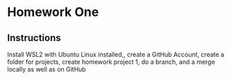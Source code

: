 # Homework One 
## Instructions 
Install WSL2 with Ubuntu Linux installed,, create a
GitHub Account, create a folder for projects, create homework project 1, do a branch, and a merge locally as well as on GitHub  
